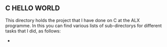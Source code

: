 ## C HELLO WORLD

This directory holds the project that I have done on C at the ALX programme. In this you can find various lists of sub-directorys for different tasks that I did, as follows:

* 
